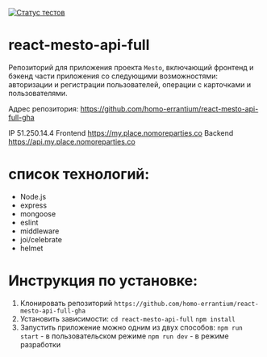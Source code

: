 [![Статус тестов](../../actions/workflows/tests.yml/badge.svg)](../../actions/workflows/tests.yml)

# react-mesto-api-full

Репозиторий для приложения проекта `Mesto`, включающий фронтенд и бэкенд части приложения со следующими возможностями: авторизации и регистрации пользователей, операции с карточками и пользователями.

Адрес репозитория: https://github.com/homo-errantium/react-mesto-api-full-gha

<!-- ## Ссылки на проект -->

<!-- IP-адрес 51.250.14.4

Frontend [https://my.place.nomoreparties.co](https://my.place.nomoreparties.co)

Backend [https://api.my.place.nomoreparties.co](https://api.my.place.nomoreparties.co) -->

<!-- # Ссылки:

IP 51.250.14.4

Frontend: https://my.place.nomoreparties.co

Backend: https://api.my.place.nomoreparties.co -->

IP 51.250.14.4
Frontend https://my.place.nomoreparties.co
Backend https://api.my.place.nomoreparties.co

# cписок технологий:

-   Node.js
-   express
-   mongoose
-   eslint
-   middleware
-   joi/celebrate
-   helmet

# Инструкция по установке:

1. Клонировать репозиторий
   `https://github.com/homo-errantium/react-mesto-api-full-gha`
2. Установить зависимости:
   `cd react-mesto-api-full`
   `npm install`
3. Запустить приложение можно одним из двух способов:
   `npm run start` - в пользовательском режиме
   `npm run dev` - в режиме разработки
